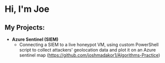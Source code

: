 <h1>Hi, I'm Joe </h1>

<h2>My Projects:</h2>

- <b>Azure Sentinel (SIEM)</b>
  - Connecting a SIEM to a live honeypot VM, using custom PowerShell script to collect attackers' geolocation data and plot it on an Azure sentinel map (https://github.com/joshmadakor1/Algorithms-Practice)
